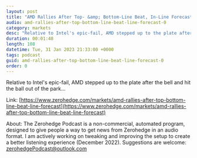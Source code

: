 ```yaml
---
layout: post
title: "AMD Rallies After Top- &amp; Bottom-Line Beat, In-Line Forecast"
audio: amd-rallies-after-top-bottom-line-beat-line-forecast-0
category: markets
desc: "Relative to Intel's epic-fail, AMD stepped up to the plate after the bell and hit the ball out of the park..."
duration: 00:01:48
length: 108
datetime: Tue, 31 Jan 2023 21:33:00 +0000
tags: podcast
guid: amd-rallies-after-top-bottom-line-beat-line-forecast-0
order: 0
---
```

Relative to Intel's epic-fail, AMD stepped up to the plate after the bell and hit the ball out of the park...

Link: [https://www.zerohedge.com/markets/amd-rallies-after-top-bottom-line-beat-line-forecast](https://www.zerohedge.com/markets/amd-rallies-after-top-bottom-line-beat-line-forecast)

About: The Zerohedge Podcast is a non-commercial, automated program, designed to give people a way to get news from Zerohedge in an audio format.  I am actively working on tweaking and improving the setup to create a better listening experience (December 2022).  Suggestions are welcome: [zerohedgePodcast@outlook.com](mailto:zerohedgePodcast@outlook.com)